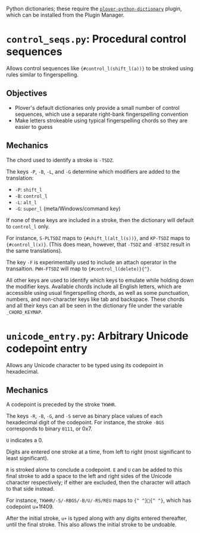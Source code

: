 Python dictionaries; these require the [`plover-python-dictionary`](https://pypi.org/project/plover-python-dictionary/) plugin, which can be installed from the Plugin Manager.

# `control_seqs.py`: Procedural control sequences
Allows control sequences like `{#control_l(shift_l(a))}` to be stroked using rules similar to fingerspelling.

## Objectives
* Plover's default dictionaries only provide a small number of control sequences, which use a separate right-bank fingerspelling convention
* Make letters strokeable using typical fingerspelling chords so they are easier to guess

## Mechanics
The chord used to identify a stroke is `-TSDZ`.

The keys `-P`, `-B`, `-L`, and `-G` determine which modifiers are added to the translation:
* `-P`: `shift_l`
* `-B`: `control_l`
* `-L`: `alt_l`
* `-G`: `super_l` (meta/Windows/command key)

If none of these keys are included in a stroke, then the dictionary will default to `control_l` only.

For instance, `S-PLTSDZ` maps to `{#shift_l(alt_l(s))}`, and `KP-TSDZ` maps to `{#control_l(x)}`. (This does mean, however, that `-TSDZ` and `-BTSDZ` result in the same translations).

The key `-F` is experimentally used to include an attach operator in the transaltion. `PWH-FTSDZ` will map to `{#control_l(delete)}{^}`.

All other keys are used to identify which keys to emulate while holding down the modifier keys. Available chords include all English letters, which are accessible using usual fingerspelling chords, as well as some punctuation, numbers, and non-character keys like tab and backspace. These chords and all their keys can all be seen in the dictionary file under the variable `_CHORD_KEYMAP`.

# `unicode_entry.py`: Arbitrary Unicode codepoint entry
Allows any Unicode character to be typed using its codepoint in hexadecimal.

## Mechanics
A codepoint is preceded by the stroke `TKWHR`.

The keys `-R`, `-B`, `-G`, and `-S` serve as binary place values of each hexadecimal digit of the codepoint. For instance, the stroke `-BGS` corresponds to binary `0111`, or 0x7.

`U` indicates a 0.

Digits are entered one stroke at a time, from left to right (most significant to least significant).

`R` is stroked alone to conclude a codepoint. `E` and `U` can be added to this final stroke to add a space to the left and right sides of the Unicode character respectively; if either are excluded, then the character will attach to that side instead.

For instance, `TKWHR/-S/-RBGS/-B/U/-RS/REU` maps to `{^ ^}🐉{^ ^}`, which has codepoint u+1f409.

After the initial stroke, `u+` is typed along with any digits entered thereafter, until the final stroke. This also allows the initial stroke to be undoable.